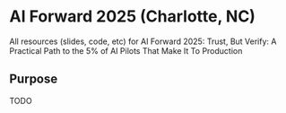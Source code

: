 # AI Forward 2025 (Charlotte, NC)

All resources (slides, code, etc) for AI Forward 2025: Trust, But Verify: A Practical Path to the 5% of AI Pilots That Make It To Production

## Purpose

TODO
